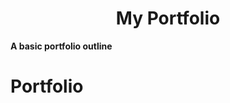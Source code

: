 <p align="center">
    <h1 align="center"> My Portfolio </h1>
    <strong>A basic portfolio outline</strong>
</p>

# Portfolio
